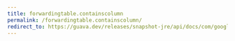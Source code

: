 ```yaml
---
title: forwardingtable.containscolumn
permalink: /forwardingtable.containscolumn/
redirect_to: https://guava.dev/releases/snapshot-jre/api/docs/com/google/common/collect/ForwardingTable.html#containsColumn-java.lang.Object-
---
```

